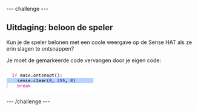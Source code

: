 \--- challenge \---

## Uitdaging: beloon de speler

Kun je de speler belonen met een coole weergave op de Sense HAT als ze erin slagen te ontsnappen?

Je moet de gemarkeerde code vervangen door je eigen code:

![schermafbeelding](images/compass-reward.png)

\--- /challenge \---
